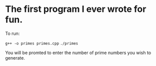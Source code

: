 # The first program I ever wrote for fun.

To run:

`g++ -o primes primes.cpp`
`./primes`

You will be promted to enter the number of prime numbers you wish to generate.
